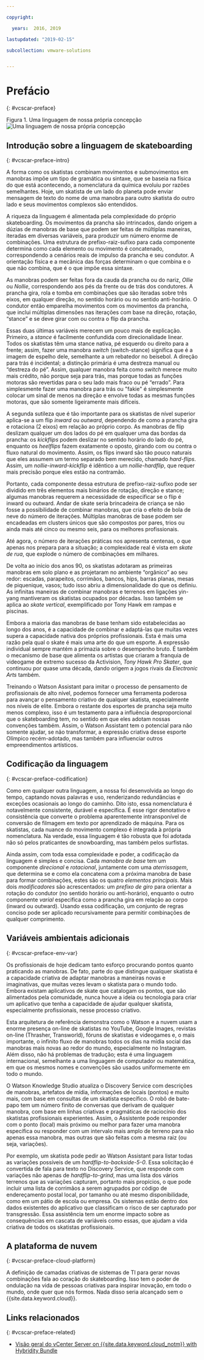 ```yaml
---

copyright:

  years:  2016, 2019

lastupdated: "2019-02-15"

subcollection: vmware-solutions


---
```


# Prefácio
{: #vcscar-preface}

Figura 1. Uma linguagem de nossa própria concepção
![Uma linguagem de nossa própria concepção](vcscar-alood.svg)

## Introdução sobre a linguagem de skateboarding
{: #vcscar-preface-intro}

A forma como os skatistas combinam movimentos e submovimentos em manobras
impõe um tipo de gramática ou sintaxe, que se baseia na física do que está
acontecendo, a nomenclatura da química evoluiu por razões semelhantes. Hoje, um skatista de um lado do planeta pode
enviar mensagem de texto do nome de uma manobra para outro skatista do outro lado e seus
movimentos complexos são entendidos.

A riqueza da linguagem é alimentada pela complexidade do próprio
skateboarding. Os movimentos da prancha são intrincados, dando origem a dúzias de
manobras de base que podem ser feitas de múltiplas maneiras, iteradas em diversas
variáveis, para produzir um número enorme de combinações. Uma
estrutura de prefixo-raiz-sufixo para cada componente determina como cada
elemento ou movimento é concatenado, correspondendo a cenários reais de impulso
da prancha e seu condutor. A orientação física e a mecânica das
forças determinam o que combina e o que não combina, que é
o que impõe essa sintaxe.

As manobras podem ser feitas fora da cauda da prancha ou do nariz, *Ollie* ou
*Nollie*, correspondendo aos pés da frente ou de trás dos condutores. A prancha
gira, rola e tomba em combinações que são iteradas sobre três eixos, em
qualquer direção, no sentido horário ou no sentido anti-horário. O
condutor então emparelha movimentos com os movimentos da prancha, que inclui múltiplas
dimensões nas iterações com base na direção, rotação,
“stance” e se deve girar com ou contra o flip da
prancha.

Essas duas últimas variáveis merecem um pouco mais de explicação. Primeiro,
a *stance* é facilmente confundida com direcionalidade linear. Todos os skatistas têm
uma stance nativa, pé esquerdo ou direito para a frente; assim, fazer uma manobra
*switch* (switch-stance) significa que é a imagem de espelho dele, semelhante a um
rebatedor no beisebol. A direção para trás é incidental; a
distinção primária é uma destreza manual ou “destreza do pé”.  Assim, qualquer
manobra feita como *switch* merece muito mais crédito, não porque seja para trás,
mas porque todas as funções motoras são revertidas para o seu lado mais fraco ou
pé “errado”. Para simplesmente fazer uma manobra para trás ou "fakie" é simplesmente
colocar um sinal de menos na direção e envolve todas as mesmas funções
motoras, que são somente ligeiramente mais difíceis.

A segunda sutileza que é tão importante para os skatistas de nível superior
aplica-se a um flip *inward* ou *outward*, dependendo de como a prancha
gira e rotaciona (2 eixos) em relação ao próprio corpo. As manobras de flip
deslizam qualquer um dos lados do pé em qualquer uma das bordas da prancha:
os *kickflips* podem deslizar no sentido horário do lado do pé, enquanto os *heelflips* fazem
exatamente o oposto, girando com ou contra o fluxo natural do
movimento. Assim, os flips inward são tão pouco naturais que eles assumem um
termo separado bem merecido, chamado *hard-flips*. Assim, um
*nollie-inward-kickflip* é idêntico a um *nollie-hardflip*, que requer
mais precisão porque eles estão na contramão.

Portanto, cada componente dessa estrutura de prefixo-raiz-sufixo pode ser
dividido em três elementos mais binários de rotação, direção e
stance; algumas manobras requerem a necessidade de especificar se o flip
é inward ou outward. Andar de skate seria brincadeira de criança se não fosse a possibilidade de combinar manobras, que cria o efeito de bola de neve do número de iterações. Múltiplas manobras de base podem ser encadeadas
em clusters únicos que são compostos por pares, trios ou ainda
mais até cinco ou mesmo seis, para os melhores profissionais.

Até agora, o número de iterações práticas nos apresenta
centenas, o que apenas nos prepara para a situação; a complexidade real é vista em
*skate de rua*, que explode o número de combinações em
milhares.

De volta ao início dos anos 90, os skatistas adotaram as primeiras manobras em solo plano
e as projetaram no ambiente “orgânico” ao seu redor: escadas,
parapeitos, corrimãos, bancos, hips, barras planas, mesas de piquenique, vasos; tudo
isso abriu a dimensionalidade do que os definiu. As infinitas
maneiras de combinar manobras e terrenos em ligações yin-yang
mantiveram os skatistas ocupados por décadas. Isso também se aplica ao *skate vertical*,
exemplificado por Tony Hawk em rampas e piscinas.

Embora a maioria das manobras de base tenham sido estabelecidas ao longo dos anos, é a
capacidade de combinar e adaptá-las que muitas vezes supera a capacidade
nativa dos próprios profissionais. Esta é mais uma razão pela qual o skate é
mais uma arte do que um esporte. A expressão individual sempre mantém a primazia
sobre o desempenho bruto. É também o mecanismo de base que alimenta os
artistas que criaram a franquia de videogame de extremo sucesso da Activision,
*Tony Hawk Pro Skater*, que continuou por quase uma década, dando origem
a jogos rivais da *Electronic Arts* também.

Treinando o Watson Assistant para imitar o processo de pensamento de profissionais
de alto nível, podemos fornecer uma ferramenta poderosa para avançar o pensamento criativo
de qualquer skatista, especialmente nos níveis de elite. Embora o restante dos
esportes de prancha seja muito menos complexo, isso é um testamento para a
influência desproporcional que o skateboarding tem, no sentido em que eles adotam nossas
convenções também. Assim, o Watson Assistant tem o potencial para não
somente ajudar, se não transformar, a expressão criativa desse esporte Olímpico
recém-adotado, mas também para influenciar outros empreendimentos
artísticos.

## Codificação da linguagem
{: #vcscar-preface-codification}

Como em qualquer outra linguagem, a nossa foi desenvolvida ao longo do tempo, captando novas palavras
e uso, renderizando redundâncias e exceções ocasionais ao longo do
caminho. Dito isto, essa nomenclatura é notavelmente consistente, durável e
específica. É esse rigor denotativo e consistência que converte o
problema aparentemente intransponível de conversão de filmagem em texto por
aprendizado de máquina. Para os skatistas, cada nuance do movimento complexo é
integrada à própria nomenclatura. Na verdade, essa linguagem é tão robusta que foi adotada não só pelos praticantes de snowboarding, mas também pelos surfistas.

Ainda assim, com toda essa complexidade e poder, a codificação da linguagem é
simples e concisa. Cada *manobra de base* tem um componente *direcional* e
*rotacional*, juntamente com uma *aterrissagem*, que determina se
e como ela concatena com a próxima manobra de base para formar combinações,
estes são os quatro *elementos principais*. Mais dois *modificadores* são acrescentados:
um *prefixo de giro* para orientar a rotação do condutor (no sentido
horário ou anti-horário), enquanto o outro componente *varial* especifica como
a prancha gira em relação ao corpo (inward ou outward). Usando essa
codificação, um conjunto de regras conciso pode ser aplicado recursivamente para permitir
combinações de qualquer comprimento.

## Variáveis ambientais adicionais
{: #vcscar-preface-env-var}

Os profissionais de hoje dedicam tanto esforço procurando pontos quanto
praticando as manobras. De fato, parte do que distingue qualquer skatista é a capacidade criativa de adaptar manobras a maneiras novas e imaginativas, que muitas vezes levam o skatista para o mundo todo. Embora existam aplicativos de skate
que catalogam os pontos, que são alimentados pela comunidade, nunca
houve a ideia ou tecnologia para criar um aplicativo que tenha a capacidade
de ajudar qualquer skatista, especialmente profissionais, nesse processo criativo.

Esta arquitetura de referência demonstra como o Watson e a nuvem
usam a enorme presença on-line de skatistas no YouTube, Google
Images, revistas on-line (Thrasher, Transworld), fóruns de skatistas
e videogames e, o mais importante, o infinito fluxo de manobras todos os dias na
mídia social das manobras mais novas ao redor do mundo, especialmente no
Instagram. Além disso, não há problemas de tradução; esta é uma linguagem
internacional, semelhante a uma linguagem de computador ou matemática,
em que os mesmos nomes e convenções são usados uniformemente em todo o
mundo.

O Watson Knowledge Studio atualiza o Discovery Service com descrições
de manobras, artefatos de mídia, informações de locais (pontos) e muito mais,
com base em consultas de um skatista específico. O robô de bate-papo tem um número finito de
conversas que derivam de qualquer manobra, com base em linhas criativas
e pragmáticas de raciocínio dos skatistas profissionais experientes. Assim, o
Assistente pode responder com o ponto (local) mais próximo ou melhor para fazer uma
manobra específica ou responder com um intervalo mais amplo de terreno para não apenas
essa manobra, mas outras que são feitas com a mesma raiz (ou seja, variações).

Por exemplo, um skatista pode pedir ao Watson Assistant para listar todas as variações
possíveis de um *hardflip-to-backside-5-0*. Essa solicitação é convertida
de fala para texto no Discovery Service, que responde com variações não apenas de
*hardflip-to-grind*, mas uma lista dos vários terrenos que as
variações capturam, portanto mais propícios, o que pode incluir
uma lista de corrimãos a serem agrupados por código de endereçamento postal local, por tamanho ou até mesmo
disponibilidade, como em um pátio de escola ou empresa. Os sistemas estão dentro dos dados existentes do aplicativo que classificam o risco de ser capturado por
transgressão. Essa assistência tem um enorme impacto sobre as
consequências em cascata de variáveis como essas, que ajudam a
vida criativa de todos os skatistas profissionais.

## A plataforma de nuvem
{: #vcscar-preface-cloud-platform}

A definição de camadas criativas de sistemas de TI para gerar novas combinações fala
ao coração do skateboarding. Isso tem o poder de ondulação na vida de
pessoas criativas para inspirar inovação, em todo o mundo, onde quer que nós formos.
Nada disso seria alcançado sem o {{site.data.keyword.cloud}}.

## Links relacionados
{: #vcscar-preface-related}

* [Visão geral do vCenter Server on {{site.data.keyword.cloud_notm}} with Hybridity Bundle](/docs/services/vmwaresolutions/archiref/vcs?topic=vmware-solutions-vcs-hybridity-intro)
